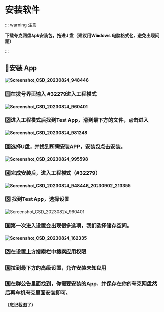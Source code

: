 # **安装软件**

::: warning 注意

**下载夸克网盘Apk安装包，拖进U 盘（建议用Windows 电脑格式化，避免出现问题）**

:::



## **📲安装 App**

**![Screenshot_CSD_20230824_948446](https://s2.loli.net/2023/10/17/MTK2AewWUIC76Qh.png)**

### **1️⃣在拨号界面输入 #32279进入工程模式**



**![Screenshot_CSD_20230824_960401](https://s2.loli.net/2023/10/17/x7ImRCaBMT6jhHv.png)**

### **2️⃣进入工程模式后找到Test App，滑到最下方的文件，点击进入**

**![Screenshot_CSD_20230824_981248](https://s2.loli.net/2023/10/17/CDZR7eW4Jw5hufI.png)**

### **3️⃣选择U盘，并找到所需安装APP，安装包点击安装。**

**![Screenshot_CSD_20230824_995598](https://s2.loli.net/2023/10/17/HSwJvjPFWG1AO3R.png)**

### **4️⃣完成安装后，进入工程模式（#32279）**

**![Screenshot_CSD_20230824_948446_20230902_213355](https://s2.loli.net/2023/10/17/MTK2AewWUIC76Qh.png)**

### **5️⃣ 找到Test App，选择设置**

![Screenshot_CSD_20230824_960401](https://s2.loli.net/2023/10/17/x7ImRCaBMT6jhHv.png)

### **6️⃣第一次进入设置会出现很多选项，我们选择储存空间。**

**![Screenshot_CSD_20230824_162335](https://s2.loli.net/2023/10/17/5QIiLenKTOGbyZu.png)**

### **7️⃣在设置上方搜索栏中搜索应用权限**

### **8️⃣拉到最下方的高级设置，允许安装未知应用**

### **9️⃣在群公告里面找到，你需要安装的App，并保存在你的夸克网盘然后再车机夸克里面安装即可。**

**（忘记截图了）**